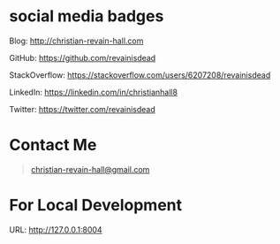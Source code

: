 # social media badges

Blog:               http://christian-revain-hall.com

GitHub:             https://github.com/revainisdead

StackOverflow:      https://stackoverflow.com/users/6207208/revainisdead

LinkedIn:           https://linkedin.com/in/christianhall8

Twitter:            https://twitter.com/revainisdead


# Contact Me

> christian-revain-hall@gmail.com


# For Local Development

URL:    http://127.0.0.1:8004
